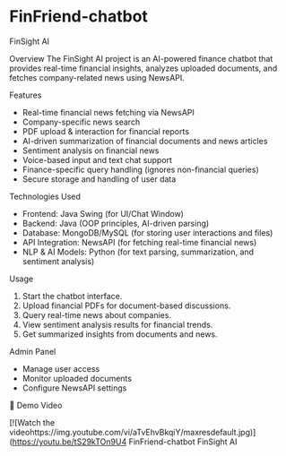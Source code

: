# FinFriend-chatbot
FinSight AI 

Overview
The FinSight AI project is an AI-powered finance chatbot that provides real-time financial insights, analyzes uploaded documents, and fetches company-related news using NewsAPI.

Features
- Real-time financial news fetching via NewsAPI
- Company-specific news search
- PDF upload & interaction for financial reports
- AI-driven summarization of financial documents and news articles
- Sentiment analysis on financial news
- Voice-based input and text chat support
- Finance-specific query handling (ignores non-financial queries)
- Secure storage and handling of user data

Technologies Used
- Frontend: Java Swing (for UI/Chat Window)
- Backend: Java (OOP principles, AI-driven parsing)
- Database: MongoDB/MySQL (for storing user interactions and files)
- API Integration: NewsAPI (for fetching real-time financial news)
- NLP & AI Models: Python (for text parsing, summarization, and sentiment analysis)

Usage
1. Start the chatbot interface.
2. Upload financial PDFs for document-based discussions.
3. Query real-time news about companies.
4. View sentiment analysis results for financial trends.
5. Get summarized insights from documents and news.

Admin Panel
- Manage user access
- Monitor uploaded documents
- Configure NewsAPI settings

🎥 Demo Video

[![Watch the videohttps://img.youtube.com/vi/aTvEhvBkqiY/maxresdefault.jpg)](https://youtu.be/tS29kTOn9U4 FinFriend-chatbot FinSight AI
